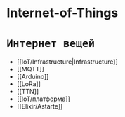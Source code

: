 # Internet-of-Things
# `Интернет вещей`

- [[IoT/Infrastructure|Infrastructure]]
- [[MQTT]]
- [[Arduino]]
- [[LoRa]]
- [[TTN]]
- [[IoT/платформа]]
- [[Elixir/Astarte]]